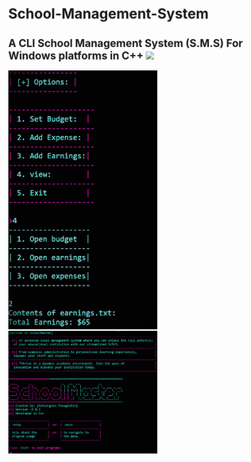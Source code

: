 # School-Management-System
A CLI School Management System (S.M.S) For Windows platforms in C++
<img src = "https://c4.wallpaperflare.com/wallpaper/935/690/342/c-plus-plus-c-code-wallpaper-preview.jpg">
---
<img src="https://github.com/PanagiotisKots/School-Management-System/blob/main/img/10.jpg" width="300px">
<img src="https://github.com/PanagiotisKots/School-Management-System/blob/main/img/4.jpg" width="300px">
<br>
